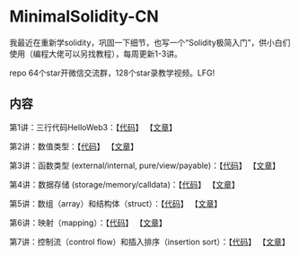 # MinimalSolidity-CN
我最近在重新学solidity，巩固一下细节，也写一个“Solidity极简入门”，供小白们使用（编程大佬可以另找教程），每周更新1-3讲。

repo 64个star开微信交流群，128个star录教学视频。LFG!

## 内容
第1讲：三行代码HelloWeb3：【[代码](https://github.com/AmazingAng/MinimalSolidity-CN/blob/main/1_HelloWeb3.sol)】 【[文章](https://mirror.xyz/ninjak.eth/WfM30QbSWB2_-9t98g05unTmb_2ZXucOAZMPDa7MX48)】

第2讲：数值类型：【[代码](https://github.com/AmazingAng/MinimalSolidity-CN/blob/main/1_ValueTypes.sol)】 【[文章](https://mirror.xyz/ninjak.eth/XHZVpWe8_sHBHgg6kkrNH2nAWYmQgoB7fKW8hoXnoyI)】

第3讲：函数类型 (external/internal, pure/view/payable)：【[代码](https://github.com/AmazingAng/MinimalSolidity-CN/blob/main/3_FunctionTypes.sol)】 【[文章](https://mirror.xyz/ninjak.eth/FWI887JBea4VpNiMlJ2ICyJ5aWUREReGo9Bz0X8iEVc)】

第4讲：数据存储 (storage/memory/calldata)：【[代码](https://github.com/AmazingAng/MinimalSolidity-CN/blob/main/4_DataStorage.sol)】 【[文章](https://mirror.xyz/ninjak.eth/w5zJWGwElN2ei4tgtuJbTTpKwrGhb-igPY7wTVKRCgY)】

第5讲：数组（array）和结构体（struct）：【[代码](https://github.com/AmazingAng/MinimalSolidity-CN/blob/main/5_ArrayAndStruct.sol)】 【[文章](https://mirror.xyz/ninjak.eth/zNxhHPjK8kjx_bSaauDUcEr9rX3hroalEzvYDatshvw)】

第6讲：映射（mapping）：【[代码](https://github.com/AmazingAng/MinimalSolidity-CN/blob/main/6_Mapping.sol)】 【[文章](https://mirror.xyz/ninjak.eth/iHYV1C-KUBn8JoJRirhgMmcSNgmpaL4cv4trdOoZJB0)】

第7讲：控制流（control flow）和插入排序（insertion sort）：【[代码](https://github.com/AmazingAng/MinimalSolidity-CN/blob/main/8_Owner.sol)】 【[文章](https://mirror.xyz/ninjak.eth/8Q0vr-dyHfiIXS9KnivaQDxpM9cIQTNWoC68TNvCZ9c)】


